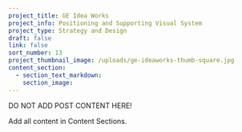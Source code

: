 ```yaml
---
project_title: GE Idea Works
project_info: Positioning and Supporting Visual System
project_type: Strategy and Design
draft: false
link: false
sort_number: 13
project_thumbnail_image: /uploads/ge-ideaworks-thumb-square.jpg
content_section:
  - section_text_markdown:
    section_image:
---
```



DO NOT ADD POST CONTENT HERE!

Add all content in Content Sections.
